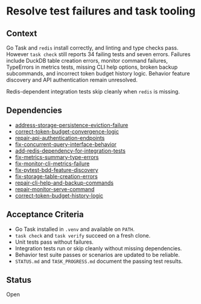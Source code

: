 # Resolve test failures and task tooling

## Context
Go Task and `redis` install correctly, and linting and type checks pass. However
`task check` still reports 34 failing tests and seven errors. Failures include
DuckDB table creation errors, monitor command failures, TypeErrors in metrics
tests, missing CLI help options, broken backup subcommands, and incorrect token
budget history logic. Behavior feature discovery and API authentication remain
unresolved.

Redis-dependent integration tests skip cleanly when `redis` is missing.

## Dependencies
- [address-storage-persistence-eviction-failure](archive/address-storage-persistence-eviction-failure.md)
- [correct-token-budget-convergence-logic](archive/correct-token-budget-convergence-logic.md)
- [repair-api-authentication-endpoints](repair-api-authentication-endpoints.md)
- [fix-concurrent-query-interface-behavior](archive/fix-concurrent-query-interface-behavior.md)
- [add-redis-dependency-for-integration-tests](add-redis-dependency-for-integration-tests.md)
- [fix-metrics-summary-type-errors](fix-metrics-summary-type-errors.md)
- [fix-monitor-cli-metrics-failure](archive/fix-monitor-cli-metrics-failure.md)
- [fix-pytest-bdd-feature-discovery](fix-pytest-bdd-feature-discovery.md)
- [fix-storage-table-creation-errors](fix-storage-table-creation-errors.md)
- [repair-cli-help-and-backup-commands](repair-cli-help-and-backup-commands.md)
- [repair-monitor-serve-command](repair-monitor-serve-command.md)
- [correct-token-budget-history-logic](correct-token-budget-history-logic.md)

## Acceptance Criteria
- Go Task installed in `.venv` and available on `PATH`.
- `task check` and `task verify` succeed on a fresh clone.
- Unit tests pass without failures.
- Integration tests run or skip cleanly without missing dependencies.
- Behavior test suite passes or scenarios are updated to be reliable.
- `STATUS.md` and `TASK_PROGRESS.md` document the passing test results.

## Status
Open
